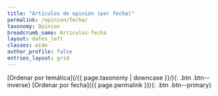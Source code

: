 ```yaml
---
title: "Artículos de opinión (por fecha)"
permalink: /opinion/fecha/
taxonomy: Opinion
breadcrumb_name: Articulos-fecha
layout: dates_left
classes: wide
author_profile: false
entries_layout: grid
---
```


[Ordenar por temática](/{{ page.taxonomy | downcase }}/){: .btn .btn--inverse} [Ordenar por fecha]({{ page.permalink }}){: .btn .btn--primary}
